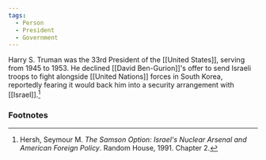 ```yaml
---
tags:
  - Person
  - President
  - Government
---
```

Harry S. Truman was the 33rd President of the [[United States]], serving from 1945 to 1953. He declined [[David Ben-Gurion]]'s offer to send Israeli troops to fight alongside [[United Nations]] forces in South Korea, reportedly fearing it would back him into a security arrangement with [[Israel]].[^1]

### Footnotes

[^1]: Hersh, Seymour M. *The Samson Option: Israel's Nuclear Arsenal and American Foreign Policy*. Random House, 1991. Chapter 2.
